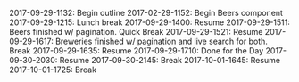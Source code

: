 2017-09-29-1132: Begin outline
2017-02-29-1152: Begin Beers component
2017-09-29-1215: Lunch break
2017-09-29-1400: Resume
2017-09-29-1511: Beers finished w/ pagination. Quick Break
2017-09-29-1521: Resume
2017-09-29-1617: Breweries finished w/ pagination and live search for both. Break
2017-09-29-1635: Resume 
2017-09-29-1710: Done for the Day 
2017-09-30-2030: Resume
2017-09-30-2145: Break
2017-10-01-1645: Resume 
2017-10-01-1725: Break



